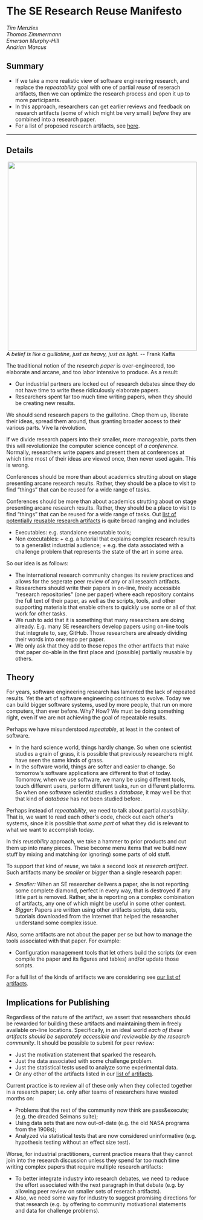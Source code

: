 
# The SE Research Reuse Manifesto 



<em>Tim Menzies  
Thomas Zimmermann  
Emerson Murphy-Hill   
Andrian Marcus</em>      

## Summary

+ If we take a more realistic view of software engineering research, and replace the _repeatability_ goal with one of partial _reuse_ of reserach artifacts, then we can optimize the research process and open it up to more participants.
+ In this approach,  researchers can get earlier reviews and feedback on  research artifacts (some of which might be very small) _before_ they are combined into a research paper.
+ For a list of proposed research artifacts, see [here](ListOfArtifacts.md). 

________

## Details

<img src="img/guillotine.jpg" align=right width=500>

_A belief is like a guillotine, just as heavy, just as light._ -- Frank Kafta


The traditional notion of the _research paper_ is 
 over-engineered,   too elaborate and  arcane, and too labor intensive to produce. 
 As a result:
 
+ Our industrial partners are locked out of research debates since they do not have time to write these ridiculously elaborate papers.
+ Researchers spent far too much time writing papers, when they should be creating new results.


We should send research papers to the guillotine. Chop them up, liberate their ideas, spread them around, thus granting
broader access to their various parts.  Vive la révolution.

If we divide research papers into  their smaller, more manageable,  parts then this will revolutionize the computer science concept of _a conference_.  Normally, researchers write papers and present them at  conferences at which time most of their ideas are viewed once, then never used again.  This is wrong.

Conferences should be more than about academics strutting about on stage presenting arcane research results. Rather, they should be a place to visit to find “things” that can be reused  for a wide range of tasks. 

Conferences should be more than about academics strutting about on stage presenting arcane research results. Rather, they should be a place to visit to find “things” that can be reused  for a wide range of tasks.  Out [list of potentially reusable  research artifacts](ListOfArtifacts.md) is  quite broad ranging and includes

+ Executables: e.g. standalone executable tools;
+ Non executables: 
       + e.g. a tutorial that explains complex research results to a generalist industrial audience;
       + e.g. the data associated with a challenge problem that represents the state of the art in some area.

So our  idea is as follows:

+  The international research community changes its review practices and allows for the seperate peer review of  any or all research artifacts.
+  Researchers should write their papers in on-line, freely accessible "research repositories" (one per paper) where each repository contains the full text of their paper, as well as the scripts, tools, and other supporting materials that enable others to quickly use some or all of that work for other tasks.
+ We rush to add that it is something that many researchers are doing already. E.g. many SE researchers develop papers using on-line tools that integrate to, say, GitHub. Those researchers are already dividing their words into one repo per paper.
+ We only ask that they add to those repos the other artifacts that make that paper do-able in the first place and (possible) partially reusable by others.

##  Theory

For years, software engineering research has lamented the lack of repeated results. Yet the art of software engineering continues to evolve. Today we can build bigger software systems, used by more people, that run on more computers, than ever before. Why? How? We must be doing something right, even if we are not achieving the goal of repeatable results.

Perhaps we have misunderstood _repeatable_, at least in the context of software.

+ In the hard science world, things hardly change. So when one scientist studies
a grain of grass, it is possible that previously researchers might have seen the same kinds of grass. 
+ In the software world, things are softer and easier to change. So tomorrow's software applications are different
to that of today. Tomorrow, when we use software, we many be using different tools, touch different users, perform different tasks, run on different platforms. So when one software scientist studies a _database_, it may well be that that kind of _database_ has not been studied before.

Perhaps instead of _repeatability_, we need to talk about partial _reusability_. That is, we want to read each other's code,
check out each other's systems, since it is possible that _some part_ of what they did is relevant to what we want to accomplish today. 

In this _reusability_ approach, we take a hammer to prior products and cut them up into many pieces. These become menu items that we build new stuff by mixing and matching (or ignoring) some parts of old stuff.

To support that kind of _reuse_, we take a second look at _research artifact_. Such artifacts many be _smaller_ or _bigger_ than a single research paper: 

+ _Smaller:_ When an SE researcher delivers a paper, she is not reporting some complete diamond, perfect in every way, that is destroyed if any little part is removed. Rather, she is reporting on a complex combination of artifacts, any one of which might be useful in some other context.
+ _Bigger_: Papers are written using other artifacts scripts, data sets, tutorials downloaded from the Internet that helped the researcher understand some complex issue.

Also, some artifacts are not about the paper per se but how to manage the tools associated with that paper. For example:

+ Configuration management tools that let others build the scripts (or even compile the paper and its figures and tables) and/or update those scripts.

For a full list of the kinds of artifacts we are considering see [our list of artifacts](ListOfArtifacts.md). 

## Implications for Publishing

Regardless of the nature of the artifact, we assert that researchers should be rewarded for building these artifacts and maintaining them in freely available on-line locations. Specifically, in an ideal world _each of these artifacts should be separately accessible and reviewable by the research community_.  It should be possible to submit for peer review:

+ Just the motivation statement that sparked the research.
+ Just the data associated with some challenge problem. 
+ Just the statistical tests used to analyze some experimental data.
+ Or any other of the artifacts listed in our [list of artifacts](ListOfArtifacts.md). 

Current practice is to review all of these only when they collected together in a research paper; i.e. only after teams of researchers have wasted months on:
 
+ Problems that the rest of the community now think are pass&execute; (e.g. the dreaded Seimans suite); 
+ Using data sets that are now out-of-date (e.g. the old NASA programs from the 1908s); 
+ Analyzed via statistical tests that are now considered uninformative (e.g. hypothesis testing without an effect size test).

Worse, for industrial practitioners, current practice means that they cannot join into the research discussion unless they spend far too much time writing complex papers that require multiple research artifacts:

+ To better integrate industry into research debates, we need to reduce the effort associated with the next paragraph in that debate (e.g. by allowing peer review on smaller sets of reserach artifacts).
+ Also, we need some way for industry to suggest promising directions for that research (e.g. by offering to community motivational statements and data for challenge problems).



